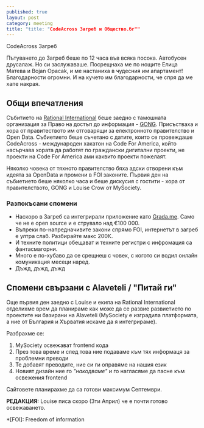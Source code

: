 ```yaml
---
published: true
layout: post
category: meeting
title: "title: "CodeAcross Загреб и Общество.бг""
---
```


CodeAcross Загреб

Пътуването до Загреб беше по 12 часа във всяка посока. Автобусен друсалаж. Но си заслужаваше. Посрещнаха ме по нощите Елица Матева и Bojan Opacak, и ме настаниха в чудесния им апартамент! Благодарности огромни. И на кучето им благодарности, че спря да ме хапе накрая.

## Общи впечатления
Събитието на [Rational International](http://rationalinternational.net/) беше заедно с тамошната организация за Право на достъп до информация - [GONG](http://gong.hr/hr/). Присъстваха и хора от правитеството им отговарящи за електронното правителство и Open Data. Събиетието беше съчетано с датите, които се провеждаше CodeAcross - международен хакатон на Code For America, който насърчава хората да работят по граждански дигитални проекти, не проекти на Code For America ами каквито проекти пожелаят.

Няколко човека от тяхното правителство бяха адски отворени към идеята за OpenData и промени в FOI законите. Първия ден на събиетието беше няколко часа и беше дискусия с гостити - хора от правителството, GONG и Louise Crow от MySociety.

### Разпокъсани спомени

 - Наскоро в Загреб са интегрирали приложение като [Grada.me](http://grada.me). Само че не е open source и е струвало над €100 000.
 - Въпреки по-напредначивите закони спрямо FOI, интернетът в загреб е ултра слаб. Разбирайте макс 200К. 
 - И техните политици обещават и техните регистри с инфромация са фантасмагорни.
 - Много е по-хубаво да се срещнеш с човек, с когото си водил онлайн комуникация месеци наред.
 - Дъжд, дъжд, дъжд


## Спомени свързани с Alaveteli / "Питай ги"
Още първия ден заедно с Louise и екипа на Rational International отделихме врем да планираме как може да се развие развиетието по проектите ни базирани на Alaveteli (MySociety е изградила платформата, а ние от България и Хърватия искаме да я интегрираме).

Разбрахме се:
 1. MySociety освежават frontend кода 
 1. През това време и след това ние подаваме към тях информаця за проблемни преводи
 1. Те добавят преводите, ние си ги оправяме на нашия език
 1. Новият дизайн ние го _"накодваме"_ и го нагласяме да пасне към освежения frontend

Сайтовете планирахме да са готови максимум Септември. 

__РЕДАКЦИЯ:__ Louise писа скоро (3ти Април) че е почти готово освежаването.

*[FOI]: Freedom of information
